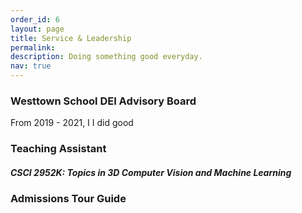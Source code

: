 ```yaml
---
order_id: 6
layout: page
title: Service & Leadership
permalink: 
description: Doing something good everyday.
nav: true
---
```

### Westtown School DEI Advisory Board
From 2019 - 2021, I 
I did good


### Teaching Assistant
##### CSCI 2952K: Topics in 3D Computer Vision and Machine Learning

### Admissions Tour Guide